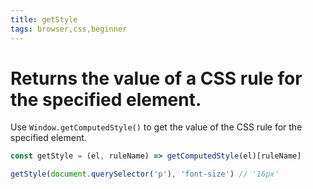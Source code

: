 ```yaml
---
title: getStyle
tags: browser,css,beginner
---
```


# Returns the value of a CSS rule for the specified element.

Use `Window.getComputedStyle()` to get the value of the CSS rule for the specified element.

```js
const getStyle = (el, ruleName) => getComputedStyle(el)[ruleName]
```

```js
getStyle(document.querySelector('p'), 'font-size') // '16px'
```
